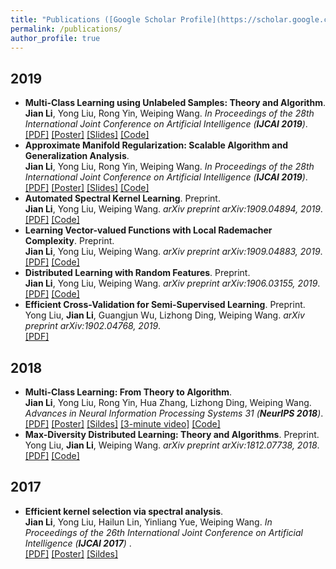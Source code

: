 ```yaml
---
title: "Publications ([Google Scholar Profile](https://scholar.google.com/citations?user=IAJpTqYAAAAJ&hl=zh-CN))"
permalink: /publications/
author_profile: true
---
```

## 2019
* <b>Multi-Class Learning using Unlabeled Samples: Theory and Algorithm</b>. <br>
<b>Jian Li</b>, Yong Liu, Rong Yin, Weiping Wang. <i>In Proceedings of the 28th International Joint Conference on Artificial Intelligence (**IJCAI 2019**)</i>.<br>
[[PDF]](https://lijian.ac.cn/files/2019_IJCAI_MC/2019_MC_LRC_SSL.pdf)
[[Poster]](https://lijian.ac.cn/files/2019_IJCAI_MC/2019_MC_LRC_SSL_poster.pdf)
[[Slides]](https://lijian.ac.cn/files/2019_IJCAI_MC/2019_MC_LRC_SSL_slides.pdf)
[[Code]](https://github.com/superlj666/Multi-Class-Learning-using-Unlabeled-Samples-Theory-and-Algorithm)
* <b>Approximate Manifold Regularization: Scalable Algorithm and Generalization Analysis</b>. <br>
<b>Jian Li</b>, Yong Liu, Rong Yin, Weiping Wang. <i>In Proceedings of the 28th International Joint Conference on Artificial Intelligence (**IJCAI 2019**)</i>.<br>
[[PDF]](https://lijian.ac.cn/files/2019_IJCAI_LapRLS/2019_LapRLS_Nystrom_PCG.pdf)
[[Poster]](https://lijian.ac.cn/files/2019_IJCAI_LapRLS/2019_MC_LRC_SSL_poster.pdf)
[[Slides]](https://lijian.ac.cn/files/2019_IJCAI_LapRLS/2019_MC_LRC_SSL_slides.pdf)
[[Code]](https://github.com/superlj666/Approximate-Manifold-Regularization-Scalable-Algorithm-and-Generalization-Analysis)
* <b>Automated Spectral Kernel Learning</b>. Preprint. <br>
<b>Jian Li</b>, Yong Liu, Weiping Wang. <i>arXiv preprint arXiv:1909.04894, 2019</i>. <br>
[[PDF]](https://arxiv.org/pdf/1909.04894)
[[Code]](https://github.com/superlj666/Automated-Spectral-Kernel-Learning)
* <b>Learning Vector-valued Functions with Local Rademacher Complexity</b>. Preprint. <br>
<b>Jian Li</b>, Yong Liu, Weiping Wang. <i>arXiv preprint arXiv:1909.04883, 2019</i>. <br>
[[PDF]](https://arxiv.org/pdf/1909.04883)
[[Code]](https://github.com/superlj666/Learning-Vector-valued-Functions-with-Local-Rademacher-Complexity)
* <b>Distributed Learning with Random Features</b>. Preprint. <br>
<b>Jian Li</b>, Yong Liu, Weiping Wang. <i>arXiv preprint arXiv:1906.03155, 2019</i>. <br>
[[PDF]](https://lijian.ac.cn/files/2019_dc_rf.pdf)
[[Code]](https://github.com/superlj666/Distributed-Learning-with-Random-Features)
* <b>Efficient Cross-Validation for Semi-Supervised Learning</b>. Preprint. <br>
Yong Liu, <b>Jian Li</b>, Guangjun Wu, Lizhong Ding, Weiping Wang. <i>arXiv preprint arXiv:1902.04768, 2019</i>. <br>
[[PDF]](https://lijian.ac.cn/files/2019_cv_ssl.pdf)

## 2018
* <b>Multi-Class Learning: From Theory to Algorithm</b>. <br>
<b>Jian Li</b>, Yong Liu, Rong Yin, Hua Zhang, Lizhong Ding, Weiping Wang. <i>Advances in Neural Information Processing Systems 31 (**NeurIPS 2018**)</i>. <br>
[[PDF]](https://lijian.ac.cn/files/2018_NeurIPS_MC/2018_mc_lr.pdf)
[[Poster]](https://lijian.ac.cn/files/2018_NeurIPS_MC/mc-lrc-nips-poster.pdf)
[[Sildes]](https://lijian.ac.cn/files/2018_NeurIPS_MC/mc-lrc-nips-slides.pdf)
[[3-minute video]](https://youtu.be/mE_RpgWuKK8)
[[Code]](https://github.com/superlj666/Multi-Class-Learning-From-Theory-to-Algorithm)
* <b>Max-Diversity Distributed Learning: Theory and Algorithms</b>. Preprint. <br>
Yong Liu, <b>Jian Li</b>, Weiping Wang. <i>arXiv preprint arXiv:1812.07738, 2018</i>. <br>
[[PDF]](https://lijian.ac.cn/files/2018_max_diversity_dc.pdf)
[[Code]](https://github.com/superlj666/Max-Diversity-Distributed-Learning-Theory-and-Algorithms)


## 2017
* <b>Efficient kernel selection via spectral analysis</b>. <br>
<b>Jian Li</b>, Yong Liu, Hailun Lin, Yinliang Yue, Weiping Wang. <i>In Proceedings of the 26th International Joint Conference on Artificial Intelligence (**IJCAI 2017**) </i>. <br>
[[PDF]](https://lijian.ac.cn/files/2017_IJCAI_KS/2017_kernel_selection.pdf)
[[Poster]](https://lijian.ac.cn/files/2017_IJCAI_KS/ijicai-poster-0816.pdf)
[[Sildes]](https://lijian.ac.cn/files/2017_IJCAI_KS/IJCAI_presentation.pptx)
